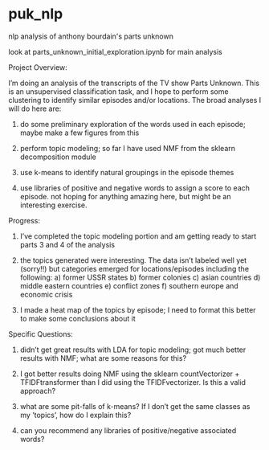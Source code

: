 # puk_nlp
nlp analysis of anthony bourdain's parts unknown

look at parts_unknown_initial_exploration.ipynb for main analysis

Project Overview:

I’m doing an analysis of the transcripts of the TV show Parts Unknown. This is an unsupervised classification task, and I hope to perform some clustering to identify similar episodes and/or locations. The broad analyses I will do here are: 

1) do some preliminary exploration of the words used in each episode; maybe make a few figures from this

2) perform topic modeling; so far I have used NMF from the sklearn decomposition module
	
3) use k-means to identify natural groupings in the episode themes

4) use libraries of positive and negative words to assign a score to each episode. not hoping for anything amazing here, but might be an interesting exercise.


Progress:

1) I’ve completed the topic modeling portion and am getting ready to start parts 3 and 4 of the analysis

2) the topics generated were interesting. The data isn’t labeled well yet (sorry!!) but categories emerged for locations/episodes including the following:
	a) former USSR states 
	b) former colonies
	c) asian countries
	d) middle eastern countries
	e) conflict zones
	f) southern europe and economic crisis

3) I made a heat map of the topics by episode; I need to format this better to make some conclusions about it


Specific Questions:

1) didn’t get great results with LDA for topic modeling; got much better results with NMF; what are some reasons for this?

2) I got better results doing NMF using the sklearn countVectorizer + TFIDFtransformer than I did using the TFIDFvectorizer. Is this a valid approach?

3) what are some pit-falls of k-means? If I don’t get the same classes as my ’topics’, how do I explain this?

4) can you recommend any libraries of positive/negative associated words?
